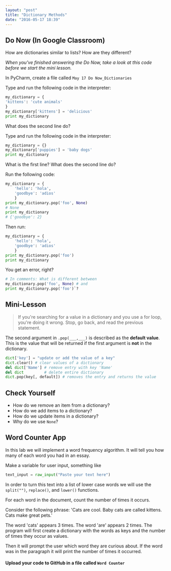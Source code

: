 ```yaml
---
layout: "post"
title: "Dictionary Methods"
date: "2016-05-17 18:39"
---
```


## <span class="mega-octicon octicon-clock"></span> Do Now (In Google Classroom)

How are dictionaries similar to lists? How are they different?

_When you've finished answering the Do Now, take a look at this code before we start the mini lesson._

<span class="mega-octicon octicon-file-code"></span>
In PyCharm, create a file called `May 17 Do Now_Dictionaries`

Type and run the following code in the interpreter:

```python
my_dictionary = {
'kittens': 'cute animals'
}
my_dictionary['kittens'] = 'delicious'
print my_dictionary
```

What does the second line do?


Type and run the following code in the interpreter:

```python
my_dictionary = {}
my_dictionary['puppies'] = 'baby dogs'
print my_dictionary
```

What is the first line?
What does the second line do?

Run the following code:

```python
my_dictionary = {
    'hello': 'hola',
    'goodbye': 'adios'
    }
print my_dictionary.pop('foo', None)
# None
print my_dictionary
# {'goodbye': 2}
```

Then run:

```python
my_dictionary = {
    'hello': 'hola',
    'goodbye': 'adios'
    }
print my_dictionary.pop('foo')
print my_dictionary
```

You get an error, right?

```python
# In comments: What is different between
my_dictionary.pop('foo', None) # and
print my_dictionary.pop('foo')`?
```

## <span class="mega-octicon octicon-mortar-board"></span> Mini-Lesson
> If you're searching for a value in a dictionary and you use a for loop, you're doing it wrong. Stop, go back, and read the previous statement.

The second argument in `.pop(___,___)` is described as the **default value**. This is the value that will be returned if the first argument is **not** in the dictionary.

```python
dict['key'] = "update or add the value of a key"
dict.clear() # clear values of a dictionary
del dict['Name'] # remove entry with key 'Name'
del dict         # delete entire dictionary
dict.pop(key[, default]) # removes the entry and returns the value
```

## <span class="mega-octicon octicon-verified"></span> Check Yourself
- How do we remove an item from a dictionary?
- How do we add items to a dictionary?
- How do we update items in a dictionary?
- Why do we use `None`?

## <span class="mega-octicon octicon-list-ordered"></span> Word Counter App

In this lab we will implement a word frequency algorithm. It will tell you how many of each word you had in an essay.

Make a variable for user input, something like

```python
text_input = raw_input("Paste your text here")
```

In order to turn this text into a list of lower case words we will use the `split("")`, ``replace()``, and `lower()` functions.


For each word in the document, count the number of times it occurs.

Consider the following phrase: 'Cats are cool. Baby cats are called kittens. Cats make great pets.'

The word 'cats' appears 3 times. The word 'are' appears 2 times.
The program will first create a dictionary with the words as keys and the number of times they occur as values.

Then it will prompt the user which word they are curious about. If the word was in the paragraph it will print the number of times it occurred.

#### <span class="mega-octicon octicon-mark-github"></span> Upload your code to GitHub in a file called `Word Counter`
